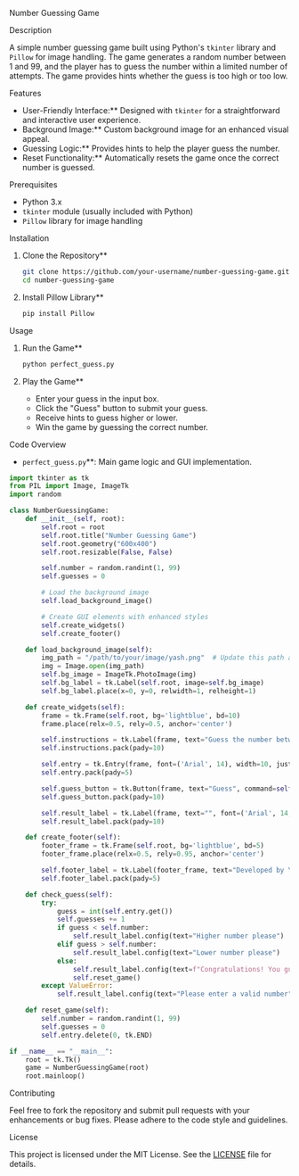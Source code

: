 Number Guessing Game

 Description

A simple number guessing game built using Python's `tkinter` library and `Pillow` for image handling. The game generates a random number between 1 and 99, and the player has to guess the number within a limited number of attempts. The game provides hints whether the guess is too high or too low.

Features

- User-Friendly Interface:** Designed with `tkinter` for a straightforward and interactive user experience.
- Background Image:** Custom background image for an enhanced visual appeal.
- Guessing Logic:** Provides hints to help the player guess the number.
- Reset Functionality:** Automatically resets the game once the correct number is guessed.

 Prerequisites

- Python 3.x
- `tkinter` module (usually included with Python)
- `Pillow` library for image handling

 Installation

1. Clone the Repository**

   ```bash
   git clone https://github.com/your-username/number-guessing-game.git
   cd number-guessing-game
   ```

2. Install Pillow Library**

   ```bash
   pip install Pillow
   ```

 Usage

1. Run the Game**

   ```bash
   python perfect_guess.py
   ```

2. Play the Game**

   - Enter your guess in the input box.
   - Click the "Guess" button to submit your guess.
   - Receive hints to guess higher or lower.
   - Win the game by guessing the correct number.

Code Overview

- `perfect_guess.py`**: Main game logic and GUI implementation.

```python
import tkinter as tk
from PIL import Image, ImageTk
import random

class NumberGuessingGame:
    def __init__(self, root):
        self.root = root
        self.root.title("Number Guessing Game")
        self.root.geometry("600x400")
        self.root.resizable(False, False)

        self.number = random.randint(1, 99)
        self.guesses = 0

        # Load the background image
        self.load_background_image()

        # Create GUI elements with enhanced styles
        self.create_widgets()
        self.create_footer()

    def load_background_image(self):
        img_path = "/path/to/your/image/yash.png"  # Update this path as needed
        img = Image.open(img_path)
        self.bg_image = ImageTk.PhotoImage(img)
        self.bg_label = tk.Label(self.root, image=self.bg_image)
        self.bg_label.place(x=0, y=0, relwidth=1, relheight=1)

    def create_widgets(self):
        frame = tk.Frame(self.root, bg='lightblue', bd=10)
        frame.place(relx=0.5, rely=0.5, anchor='center')

        self.instructions = tk.Label(frame, text="Guess the number between 1 and 99", font=('Arial', 16, 'bold'), bg='lightblue', fg='darkblue')
        self.instructions.pack(pady=10)

        self.entry = tk.Entry(frame, font=('Arial', 14), width=10, justify='center', bd=5)
        self.entry.pack(pady=5)

        self.guess_button = tk.Button(frame, text="Guess", command=self.check_guess, font=('Arial', 14, 'bold'), bg='darkgreen', fg='white', bd=5)
        self.guess_button.pack(pady=10)

        self.result_label = tk.Label(frame, text="", font=('Arial', 14, 'italic'), bg='lightblue', fg='darkred')
        self.result_label.pack(pady=10)

    def create_footer(self):
        footer_frame = tk.Frame(self.root, bg='lightblue', bd=5)
        footer_frame.place(relx=0.5, rely=0.95, anchor='center')

        self.footer_label = tk.Label(footer_frame, text="Developed by Yash", font=('Arial', 12, 'italic'), bg='lightblue', fg='darkblue')
        self.footer_label.pack(pady=5)

    def check_guess(self):
        try:
            guess = int(self.entry.get())
            self.guesses += 1
            if guess < self.number:
                self.result_label.config(text="Higher number please")
            elif guess > self.number:
                self.result_label.config(text="Lower number please")
            else:
                self.result_label.config(text=f"Congratulations! You guessed the number {self.number} in {self.guesses} attempts.")
                self.reset_game()
        except ValueError:
            self.result_label.config(text="Please enter a valid number")

    def reset_game(self):
        self.number = random.randint(1, 99)
        self.guesses = 0
        self.entry.delete(0, tk.END)

if __name__ == "__main__":
    root = tk.Tk()
    game = NumberGuessingGame(root)
    root.mainloop()
```

 Contributing

Feel free to fork the repository and submit pull requests with your enhancements or bug fixes. Please adhere to the code style and guidelines.

License

This project is licensed under the MIT License. See the [LICENSE](LICENSE) file for details.

